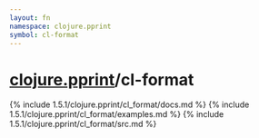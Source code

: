 ```yaml
---
layout: fn
namespace: clojure.pprint
symbol: cl-format
---
```


# [clojure.pprint](../)/cl-format

{% include 1.5.1/clojure.pprint/cl_format/docs.md %}
{% include 1.5.1/clojure.pprint/cl_format/examples.md %}
{% include 1.5.1/clojure.pprint/cl_format/src.md %}

